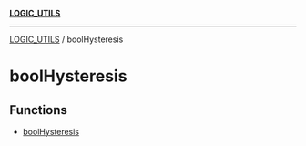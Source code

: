 [**LOGIC_UTILS**](../README.md)

***

[LOGIC_UTILS](../README.md) / boolHysteresis

# boolHysteresis

## Functions

- [boolHysteresis](functions/boolHysteresis.md)

